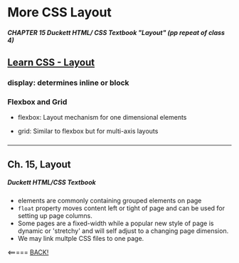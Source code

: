 # More CSS Layout

##### CHAPTER 15 Duckett HTML/ CSS Textbook "Layout" (pp repeat of class 4)

## [Learn CSS - Layout](https://web.dev/learn/css/layout/)

### display: determines inline or block

### Flexbox and Grid

* flexbox: Layout mechanism for one dimensional elements

* grid: Similar to flexbox but for multi-axis layouts

###

---

## Ch. 15, Layout

#####  Duckett HTML/CSS Textbook

* <div> elements are commonly containing grouped elements on page
* `float` property moves content left or tight of page and can be used for setting up page columns.
* Some pages are a fixed-width while a popular new style of page is dynamic or 'stretchy' and will self adjust to a changing page dimension.
* We may link multple CSS files to one page.

<===== [BACK!](README.md)